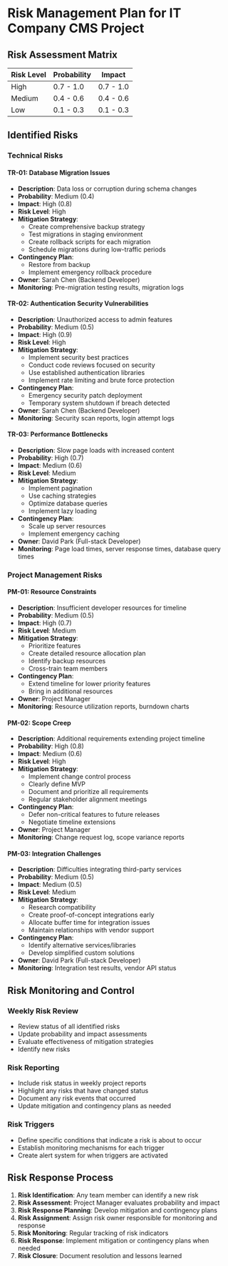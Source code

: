 # Risk Management Plan for IT Company CMS Project

## Risk Assessment Matrix

| Risk Level | Probability | Impact     |
|------------|------------|------------|
| High       | 0.7 - 1.0  | 0.7 - 1.0  |
| Medium     | 0.4 - 0.6  | 0.4 - 0.6  |
| Low        | 0.1 - 0.3  | 0.1 - 0.3  |

## Identified Risks

### Technical Risks

#### TR-01: Database Migration Issues
- **Description**: Data loss or corruption during schema changes
- **Probability**: Medium (0.4)
- **Impact**: High (0.8)
- **Risk Level**: High
- **Mitigation Strategy**: 
  - Create comprehensive backup strategy
  - Test migrations in staging environment
  - Create rollback scripts for each migration
  - Schedule migrations during low-traffic periods
- **Contingency Plan**: 
  - Restore from backup
  - Implement emergency rollback procedure
- **Owner**: Sarah Chen (Backend Developer)
- **Monitoring**: Pre-migration testing results, migration logs

#### TR-02: Authentication Security Vulnerabilities
- **Description**: Unauthorized access to admin features
- **Probability**: Medium (0.5)
- **Impact**: High (0.9)
- **Risk Level**: High
- **Mitigation Strategy**: 
  - Implement security best practices
  - Conduct code reviews focused on security
  - Use established authentication libraries
  - Implement rate limiting and brute force protection
- **Contingency Plan**: 
  - Emergency security patch deployment
  - Temporary system shutdown if breach detected
- **Owner**: Sarah Chen (Backend Developer)
- **Monitoring**: Security scan reports, login attempt logs

#### TR-03: Performance Bottlenecks
- **Description**: Slow page loads with increased content
- **Probability**: High (0.7)
- **Impact**: Medium (0.6)
- **Risk Level**: Medium
- **Mitigation Strategy**: 
  - Implement pagination
  - Use caching strategies
  - Optimize database queries
  - Implement lazy loading
- **Contingency Plan**: 
  - Scale up server resources
  - Implement emergency caching
- **Owner**: David Park (Full-stack Developer)
- **Monitoring**: Page load times, server response times, database query times

### Project Management Risks

#### PM-01: Resource Constraints
- **Description**: Insufficient developer resources for timeline
- **Probability**: Medium (0.5)
- **Impact**: High (0.7)
- **Risk Level**: Medium
- **Mitigation Strategy**: 
  - Prioritize features
  - Create detailed resource allocation plan
  - Identify backup resources
  - Cross-train team members
- **Contingency Plan**: 
  - Extend timeline for lower priority features
  - Bring in additional resources
- **Owner**: Project Manager
- **Monitoring**: Resource utilization reports, burndown charts

#### PM-02: Scope Creep
- **Description**: Additional requirements extending project timeline
- **Probability**: High (0.8)
- **Impact**: Medium (0.6)
- **Risk Level**: High
- **Mitigation Strategy**: 
  - Implement change control process
  - Clearly define MVP
  - Document and prioritize all requirements
  - Regular stakeholder alignment meetings
- **Contingency Plan**: 
  - Defer non-critical features to future releases
  - Negotiate timeline extensions
- **Owner**: Project Manager
- **Monitoring**: Change request log, scope variance reports

#### PM-03: Integration Challenges
- **Description**: Difficulties integrating third-party services
- **Probability**: Medium (0.5)
- **Impact**: Medium (0.5)
- **Risk Level**: Medium
- **Mitigation Strategy**: 
  - Research compatibility
  - Create proof-of-concept integrations early
  - Allocate buffer time for integration issues
  - Maintain relationships with vendor support
- **Contingency Plan**: 
  - Identify alternative services/libraries
  - Develop simplified custom solutions
- **Owner**: David Park (Full-stack Developer)
- **Monitoring**: Integration test results, vendor API status

## Risk Monitoring and Control

### Weekly Risk Review
- Review status of all identified risks
- Update probability and impact assessments
- Evaluate effectiveness of mitigation strategies
- Identify new risks

### Risk Reporting
- Include risk status in weekly project reports
- Highlight any risks that have changed status
- Document any risk events that occurred
- Update mitigation and contingency plans as needed

### Risk Triggers
- Define specific conditions that indicate a risk is about to occur
- Establish monitoring mechanisms for each trigger
- Create alert system for when triggers are activated

## Risk Response Process

1. **Risk Identification**: Any team member can identify a new risk
2. **Risk Assessment**: Project Manager evaluates probability and impact
3. **Risk Response Planning**: Develop mitigation and contingency plans
4. **Risk Assignment**: Assign risk owner responsible for monitoring and response
5. **Risk Monitoring**: Regular tracking of risk indicators
6. **Risk Response**: Implement mitigation or contingency plans when needed
7. **Risk Closure**: Document resolution and lessons learned